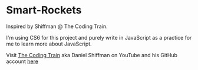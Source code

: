 # Smart-Rockets

Inspired by Shiffman @ The Coding Train.

I'm using CS6 for this project and purely write in JavaScript as a practice for me to learn more about JavaScript.

Visit [The Coding Train](https://www.youtube.com/user/shiffman) aka Daniel Shiffman on YouTube and his GitHub account [here](https://github.com/shiffman)
